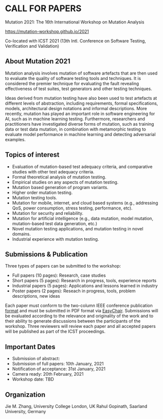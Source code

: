 # CALL FOR PAPERS

Mutation 2021: The 16th International Workshop on Mutation Analysis

https://mutation-workshop.github.io/2021

Co-located with ICST 2021
(13th Intl. Conference on Software Testing, Verification and Validation)


## About Mutation 2021

Mutation analysis involves mutation of software artefacts that are then used to evaluate the quality of software testing tools and techniques. It is considered the premier technique for evaluating the fault revealing effectiveness of test suites, test generators and other testing techniques. 

Ideas derived from mutation testing have also been used to test artefacts at different levels of abstraction, including requirements, formal specifications, models, architectural design notations and informal descriptions. More recently, mutation has played an important role in software engineering for AI, such as in machine learning testing. Furthermore, researchers and practitioners have investigated diverse forms of mutation, such as training data or test data mutation, in combination with metamorphic testing to evaluate model performance in machine learning and detecting adversarial examples.


## Topics of interest

-  Evaluation of mutation-based test adequacy criteria, and comparative studies with other test adequacy criteria.
-  Formal theoretical analysis of mutation testing.
-  Empirical studies on any aspects of mutation testing.
-  Mutation based generation of program variants.
-  Higher order mutation testing.
-  Mutation testing tools.
-  Mutation for mobile, internet, and cloud based systems (e.g., addressing QoS, power consumption, stress testing, performance, etc).
-  Mutation for security and reliability.
-  Mutation for artificial intelligence (e.g., data mutation, model mutation, mutation-based test data generation, etc.)
-  Novel mutation testing applications, and mutation testing in novel domains.
-  Industrial experience with mutation testing.


## Submissions & Publication

Three types of papers can be submitted to the workshop:
- Full papers (10 pages): Research, case studies
- Short papers (5 pages): Research in progress, tools, experience reports
- Industrial papers (5 pages): Applications and lessons learned in industry
- Poster papers (2 pages): Reseach in progress, tools, problem descriptions, new ideas

Each paper must conform to the two-column IEEE conference publication
[format](https://www.ieee.org/conferences/publishing/templates.html) and must be
submitted in PDF format via
[EasyChair]( ).
Submissions will be evaluated according to the relevance and originality of the
work and to their ability to generate discussions between the participants of
the workshop. Three reviewers will review each paper and all accepted papers
will be published as part of the ICST proceedings.

## Important Dates

- Submission of abstract: 
- Submission of full papers: 10th January, 2021
- Notification of acceptance: 31st January, 2021
- Camera ready: 20th February, 2021
- Workshop date: TBD 

## Organization

Jie M. Zhang, University College London, UK
Rahul Gopinath, Saarland University, Germany
